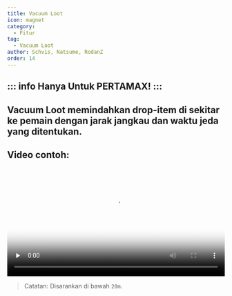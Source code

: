 ```yaml
---
title: Vacuum Loot
icon: magnet
category:
  - Fitur
tag:
  - Vacuum Loot
author: Schvis, Natsume, RodanZ
order: 14
---
```

::: info Hanya Untuk PERTAMAX!
:::
---
## Vacuum Loot memindahkan drop-item di sekitar ke pemain dengan jarak jangkau dan waktu jeda yang ditentukan.

## Video contoh:

<video controls preload="none" width="100%" poster="https://nextcloud.atruicardona.xyz/s/iTnSNmWWgqApwLr/preview"><source src="https://nextcloud.atruicardona.xyz/s/iTnSNmWWgqApwLr/download" type="video/mp4"></video>

> Catatan: Disarankan di bawah `20m`.